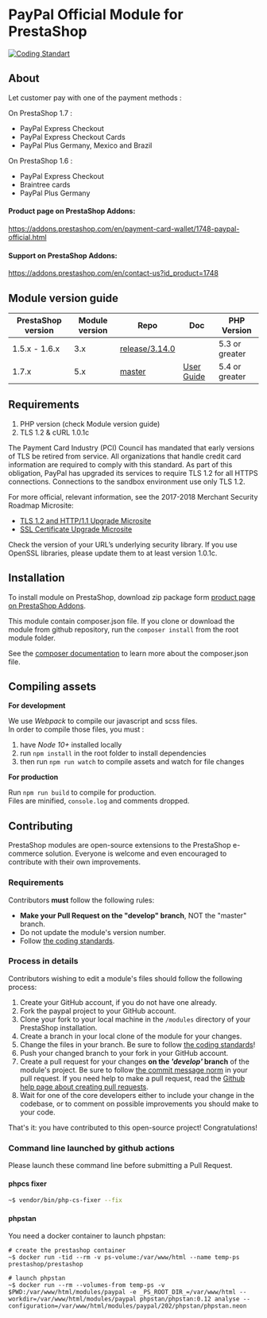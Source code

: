 # PayPal Official Module for PrestaShop

[![Coding Standart](https://github.com/202-ecommerce/paypal/actions/workflows/php.yml/badge.svg?branch=master)](https://github.com/202-ecommerce/paypal/actions/workflows/php.yml)

## About

Let customer pay with one of the payment methods : 

On PrestaShop 1.7 : 
- PayPal Express Checkout
- PayPal Express Checkout Cards
- PayPal Plus Germany, Mexico and Brazil

On PrestaShop 1.6 : 
- PayPal Express Checkout
- Braintree cards
- PayPal Plus Germany

#### Product page on PrestaShop Addons:

https://addons.prestashop.com/en/payment-card-wallet/1748-paypal-official.html

#### Support on PrestaShop Addons:

https://addons.prestashop.com/en/contact-us?id_product=1748

## Module version guide

| PrestaShop version | Module version     |  Repo                | Doc                |  PHP Version |
|---------|------------|---------------------|---------------------|-------------|
| 1.5.x - 1.6.x     | 3.x        |  [release/3.14.0][paypal-3.12] | |   5.3 or greater    |
| 1.7.x    | 5.x        |  [master][paypal-4] | [User Guide][6]|   5.4 or greater    |

## Requirements

1. PHP version (check Module version guide)
2. TLS 1.2 & cURL 1.0.1c

The Payment Card Industry (PCI) Council has mandated that early versions of
TLS be retired from service. All organizations that handle credit card information
are required to comply with this standard. As part of this obligation, PayPal has
upgraded its services to require TLS 1.2 for all HTTPS connections.
Connections to the sandbox environment use only TLS 1.2.

For more official, relevant information, see the 2017-2018 Merchant Security
Roadmap Microsite:
* [TLS 1.2 and HTTP/1.1 Upgrade Microsite][4]
* [SSL Certificate Upgrade Microsite][5]

Check the version of your URL’s underlying security library. If you use OpenSSL
libraries, please update them to at least version 1.0.1c.

## Installation

To install module on PrestaShop, download zip package form [product page on PrestaShop Addons][addons].

This module contain composer.json file. If you clone or download the module from github
repository, run the ```composer install``` from the root module folder.

See the [composer documentation][composer-doc] to learn more about the composer.json file.

## Compiling assets
**For development**

We use _Webpack_ to compile our javascript and scss files.  
In order to compile those files, you must :  
1. have _Node 10+_ installed locally
2. run `npm install` in the root folder to install dependencies
3. then run `npm run watch` to compile assets and watch for file changes

**For production**

Run `npm run build` to compile for production.  
Files are minified, `console.log` and comments dropped.

## Contributing

PrestaShop modules are open-source extensions to the PrestaShop e-commerce solution. Everyone is welcome and even encouraged to contribute with their own improvements.

### Requirements

Contributors **must** follow the following rules:

* **Make your Pull Request on the "develop" branch**, NOT the "master" branch.
* Do not update the module's version number.
* Follow [the coding standards][1].

### Process in details

Contributors wishing to edit a module's files should follow the following process:

1. Create your GitHub account, if you do not have one already.
2. Fork the paypal project to your GitHub account.
3. Clone your fork to your local machine in the ```/modules``` directory of your PrestaShop installation.
4. Create a branch in your local clone of the module for your changes.
5. Change the files in your branch. Be sure to follow [the coding standards][1]!
6. Push your changed branch to your fork in your GitHub account.
7. Create a pull request for your changes **on the _'develop'_ branch** of the module's project. Be sure to follow [the commit message norm][2] in your pull request. If you need help to make a pull request, read the [Github help page about creating pull requests][3].
8. Wait for one of the core developers either to include your change in the codebase, or to comment on possible improvements you should make to your code.

That's it: you have contributed to this open-source project! Congratulations!

### Command line launched by github actions

Please launch these command line before submitting a Pull Request.

#### phpcs fixer

```bash
~$ vendor/bin/php-cs-fixer --fix
```
#### phpstan

You need a docker container to launch phpstan:

```
# create the prestashop container
~$ docker run -tid --rm -v ps-volume:/var/www/html --name temp-ps prestashop/prestashop

# launch phpstan
~$ docker run --rm --volumes-from temp-ps -v $PWD:/var/www/html/modules/paypal -e _PS_ROOT_DIR_=/var/www/html --workdir=/var/www/html/modules/paypal phpstan/phpstan:0.12 analyse --configuration=/var/www/html/modules/paypal/202/phpstan/phpstan.neon
```


[1]: https://devdocs.prestashop.com/1.7/development/coding-standards/
[2]: http://doc.prestashop.com/display/PS16/How+to+write+a+commit+message
[3]: https://help.github.com/articles/using-pull-requests
[4]: https://www.paypal-notice.com/en/TLS-1.2-and-HTTP1.1-Upgrade/
[5]: https://www.paypal-notice.com/en/SSL-Certificate-Upgrade-Microsite/
[6]: https://help.202-ecommerce.com/wp-content/uploads/2019/12/User-guide-PayPal-PrestaShop-module-51.pdf
[paypal-3.12]: https://github.com/202-ecommerce/paypal/tree/release/3.14.0
[paypal-4]: https://github.com/202-ecommerce/paypal/tree/master
[addons]: https://addons.prestashop.com/en/payment-card-wallet/1748-paypal-official.html
[composer-doc]: https://getcomposer.org/doc/04-schema.md
